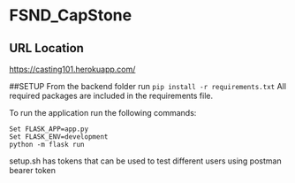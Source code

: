 # FSND_CapStone

## URL Location 
https://casting101.herokuapp.com/

##SETUP
From the backend folder run ```pip install -r requirements.txt``` All required packages are included in the requirements file.

To run the application run the following commands:
```
Set FLASK_APP=app.py
Set FLASK_ENV=development
python -m flask run
```
setup.sh has tokens that can be used to test different users using postman bearer token


